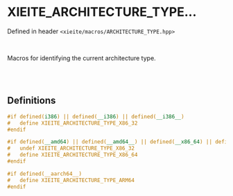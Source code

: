 # XIEITE_ARCHITECTURE_TYPE...
Defined in header `<xieite/macros/ARCHITECTURE_TYPE.hpp>`

<br/>

Macros for identifying the current architecture type.

<br/><br/>

## Definitions
```cpp
#if defined(i386) || defined(__i386) || defined(__i386__)
#	define XIEITE_ARCHITECTURE_TYPE_X86_32
#endif
```
```cpp
#if defined(__amd64) || defined(__amd64__) || defined(__x86_64) || defined(__x86_64__)
#	undef XIEITE_ARCHITECTURE_TYPE_X86_32
#	define XIEITE_ARCHITECTURE_TYPE_X86_64
#endif
```
```cpp
#if defined(__aarch64__)
#	define XIEITE_ARCHITECTURE_TYPE_ARM64
#endif
```
